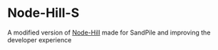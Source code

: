 # Node-Hill-S

A modified version of [Node-Hill](https://gitlab.com/brickhill/open-source/node-hill) made for SandPile and improving the developer experience

